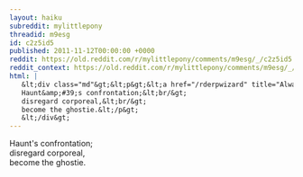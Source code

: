 ```yaml
---
layout: haiku
subreddit: mylittlepony
threadid: m9esg
id: c2z5id5
published: 2011-11-12T00:00:00 +0000
reddit: https://old.reddit.com/r/mylittlepony/comments/m9esg/_/c2z5id5
reddit_context: https://old.reddit.com/r/mylittlepony/comments/m9esg/_/c2z5id5?context=3
html: |
   &lt;div class="md"&gt;&lt;p&gt;&lt;a href="/rderpwizard" title="Always Relevant / Afterlife Muffin Stealing / Paper Bag Princess"&gt;&lt;/a&gt;
   Haunt&amp;#39;s confrontation;&lt;br/&gt;
   disregard corporeal,&lt;br/&gt;
   become the ghostie.&lt;/p&gt;
   &lt;/div&gt;
---
```


[](/rderpwizard "Always Relevant / Afterlife Muffin Stealing / Paper Bag Princess")
Haunt's confrontation;  
disregard corporeal,  
become the ghostie.